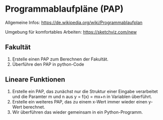 Programmablaufpläne (PAP)
===========

Allgemeine Infos: https://de.wikipedia.org/wiki/Programmablaufplan

Umgebung für komfortables Arbeiten: https://sketchviz.com/new

## Fakultät

1. Erstelle einen PAP zum Berechnen der Fakultät.
2. Überführe den PAP in python-Code

## Lineare Funktionen

1. Erstelle ein PAP, das zunächst nur die Struktur einer Eingabe verarbeitet und die Paramter m und n aus y = f(x) = mx+n in Variablen überführt.
1. Erstelle ein weiteres PAP, das zu einem x-Wert immer wieder einen y-Wert berechnet.
1. Wir überführen das wieder gemeinsam in ein Python-Programm.

